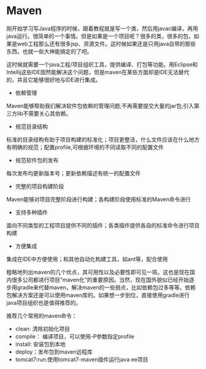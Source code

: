 # Maven

刚开始学习写Java程序的时候，跟着教程就是写一个类，然后用javac编译，再用java运行。很简单的一个事情。但是如果是一个项目呢？很多的类，很多的包，如果是web工程那么还有很多jsp、资源文件。这时候如果还是只用java自带的那些东西，也就一些大神能搞定的了吧。

这时候就需要一个java工程/项目组织工具，提供编译、打包等功能。用Eclipse和Intellij这些IDE固然能解决这个问题，但是maven在某些方面却是IDE无法替代的，并且它能够很好地与IDE进行集成。

- 依赖管理

Maven能够帮助我们解决软件包依赖的管理问题;不再需要提交大量的jar包;引入第三方lib不需要关心其依赖。

- 规范目录结构

标准的目录结构有助于项目构建的标准化；项目更整洁，什么文件应该在什么地方有明确的规范；配置profile,可根据环境的不同读取不同的配置文件

- 规范软件包的发布

每次发布均更新版本号；更新依赖描述有统一的配置文件

- 完整的项目构建阶段

Maven能够对项目完整阶段进行构建；各构建阶段使用标准的Maven命令进行

- 支持多种插件

面向不同类型的工程项目提供不同的插件；各类插件提供各自的标准命令进行项目构建

- 方便集成

集成在IDE中方便使用；和其他自动化构建工具，如ant等，配合使用

粗略地列出maven的几个优点，其可用性以及必要性即可见一斑。这也是现在国内很多公司都进行项目“maven化”的重要原因。当然，现在国外貌似已经开始逐步用gradle来代替maven，解决maven的一些弱点，比如依赖包过多等等。依赖包解决方案还是可以使用maven库的。如果想一步到位，直接使用gradle进行java项目组织也是值得推荐的。

推荐几个常用的maven命令：

- clean: 清除初始化项目
- compile： 编译项目，可以使用-P参数指定profile
- install: 安装包到本地
- deploy：发布包到maven远程库
- tomcat7:run:使用tomcat7-maven插件运行java ee项目
